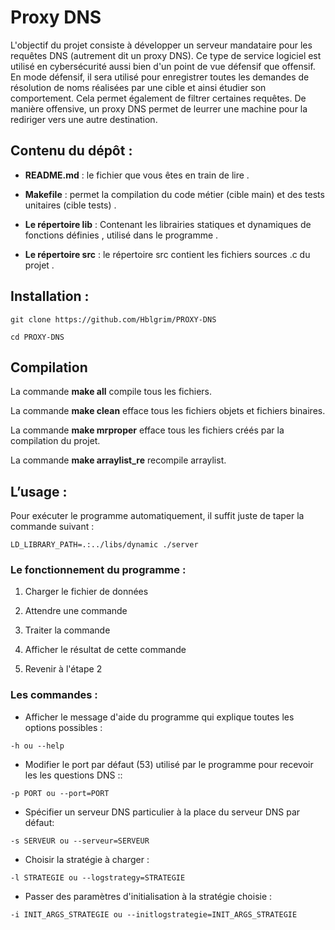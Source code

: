 
# Proxy DNS

L'objectif du projet consiste à développer un serveur mandataire pour les requêtes DNS (autrement dit un proxy
DNS). Ce type de service logiciel est utilisé en cybersécurité aussi bien d'un point de vue défensif que offensif. En
mode défensif, il sera utilisé pour enregistrer toutes les demandes de résolution de noms réalisées par une cible et ainsi
étudier son comportement. Cela permet également de filtrer certaines requêtes. De manière offensive, un proxy DNS
permet de leurrer une machine pour la rediriger vers une autre destination.

## Contenu du dépôt :

- **README.md** : le fichier que vous êtes en train de lire .

- **Makefile** : permet la compilation du code métier (cible main) et des tests unitaires (cible tests) .

- **Le répertoire lib** : Contenant les librairies statiques et dynamiques de fonctions définies , utilisé dans le programme .

- **Le répertoire src** : le répertoire src contient les fichiers sources .c du projet .


## Installation :

```
git clone https://github.com/Hblgrim/PROXY-DNS

cd PROXY-DNS
```

## Compilation

La commande **make all** compile tous les fichiers.

La commande **make clean** efface tous les fichiers objets et fichiers binaires.

La commande **make mrproper** efface tous les fichiers créés par la compilation du projet.

La commande **make arraylist_re** recompile arraylist.


## L’usage :

Pour exécuter le programme automatiquement, il suffit juste de taper la commande suivant : 
```
LD_LIBRARY_PATH=.:../libs/dynamic ./server

```

### Le fonctionnement du programme :

1. Charger le fichier de données

2. Attendre une commande

3. Traiter la commande

4. Afficher le résultat de cette commande

5. Revenir à l'étape 2

### Les commandes :

-  Afficher le message d'aide du programme qui explique toutes les options possibles :
```
-h ou --help
````

- Modifier le port par défaut (53) utilisé par le programme pour recevoir les les questions DNS ::
```
-p PORT ou --port=PORT
```

- Spécifier un serveur DNS particulier à la place du serveur DNS par défaut:
```
-s SERVEUR ou --serveur=SERVEUR 
```

- Choisir la stratégie à charger :
```
-l STRATEGIE ou --logstrategy=STRATEGIE
```

- Passer des paramètres d'initialisation à la stratégie choisie :
```
-i INIT_ARGS_STRATEGIE ou --initlogstrategie=INIT_ARGS_STRATEGIE
```

